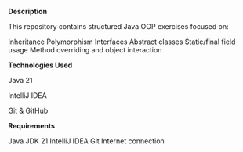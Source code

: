 **Description**

This repository contains structured Java OOP exercises focused on:

Inheritance Polymorphism Interfaces Abstract classes Static/final field usage Method overriding and object interaction

**Technologies Used**

Java 21

IntelliJ IDEA

Git & GitHub

**Requirements**

Java JDK 21 IntelliJ IDEA Git Internet connection
